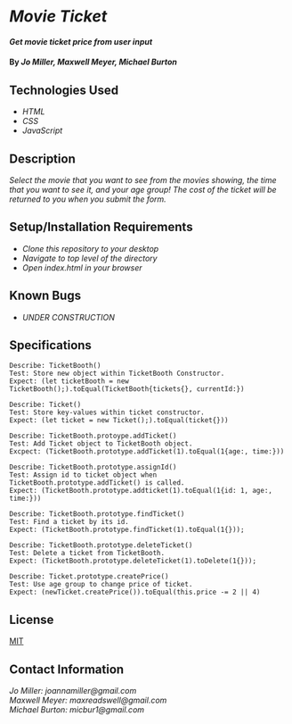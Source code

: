 # _Movie Ticket_

#### _Get movie ticket price from user input_

#### By _**Jo Miller, Maxwell Meyer, Michael Burton**_

## Technologies Used

* _HTML_
* _CSS_
* _JavaScript_

## Description

_Select the movie that you want to see from the movies showing, the time that you want to see it, and your age group! The cost of the ticket will be returned to you when you submit the form._

## Setup/Installation Requirements

* _Clone this repository to your desktop_
* _Navigate to top level of the directory_
* _Open index.html in your browser_

## Known Bugs

* _UNDER CONSTRUCTION_


## Specifications
```
Describe: TicketBooth()
Test: Store new object within TicketBooth Constructor.
Expect: (let ticketBooth = new TicketBooth();).toEqual(TicketBooth{tickets{}, currentId:})

Describe: Ticket()
Test: Store key-values within ticket constructor.
Expect: (let ticket = new Ticket();).toEqual(ticket{}))

Describe: TicketBooth.protoype.addTicket()
Test: Add Ticket object to TicketBooth object.
Excpect: (TicketBooth.prototype.addTicket(1).toEqual(1{age:, time:}))

Describe: TicketBooth.prototype.assignId()
Test: Assign id to ticket object when TicketBooth.prototype.addTicket() is called.
Expect: (TicketBooth.prototype.addticket(1).toEqual(1{id: 1, age:, time:}))

Describe: TicketBooth.prototype.findTicket() 
Test: Find a ticket by its id.
Expect: (TicketBooth.prototype.findTicket(1).toEqual(1{}));

Describe: TicketBooth.prototype.deleteTicket()
Test: Delete a ticket from TicketBooth.
Expect: (TicketBooth.prototype.deleteTicket(1).toDelete(1{}));

Describe: Ticket.prototype.createPrice()
Test: Use age group to change price of ticket.
Expect: (newTicket.createPrice()).toEqual(this.price -= 2 || 4)
```

## License

[MIT](LICENSE.txt)

## Contact Information

_Jo Miller: joannamiller@gmail.com_ <br>
_Maxwell Meyer: maxreadswell@gmail.com_ <br>
_Michael Burton: micbur1@gmail.com_
